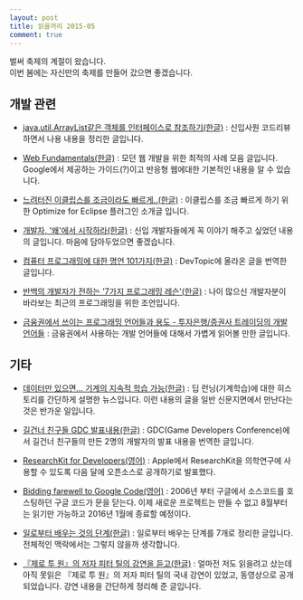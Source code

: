 ```yaml
---
layout: post
title: 읽을꺼리 2015-05
comment: true
---
```


벌써 축제의 계절이 왔습니다.<br/>
이번 봄에는 자신만의 축제를 만들어 갔으면 좋겠습니다.

## 개발 관련

- [java.util.ArrayList같은 객체를 인터페이스로 참조하기(한글)](http://slipp.net/questions/345) : 신입사원 코드리뷰 하면서 나용 내용을 정리한 글입니다.

- [Web Fundamentals(한글)](https://developers.google.com/web/fundamentals) : 모던 웹 개발을 위한 최적의 사례 모음 글입니다. Google에서 제공하는 가이드(?)이고 반응형 웹에대한 기본적인 내용을 알 수 있습니다.

- [느려터진 이클립스를 조금이라도 빠르게..(한글)](http://www.yunsobi.com/blog/630) : 이클립스를 조금 빠르게 하기 위한 Optimize for Eclipse 플러그인 소개글 입니다.

- [개발자, '왜'에서 시작하라(한글)](http://zdnet.co.kr/column/column_view.asp?artice_id=20150309203520) : 신입 개발자들에게 꼭 이야기 해주고 싶었던 내용의 글입니다. 마음에 담아두었으면 좋겠습니다.

- [컴퓨터 프로그래밍에 대한 명언 101가지(한글)](https://subokim.wordpress.com/2015/03/12/101-great-computer-programming-quotes/) : DevTopic에 올라온 글을 번역한 글입니다.

- [반백의 개발자가 전하는 '7가지 프로그래밍 레슨'(한글)](http://www.ciokorea.com/news/24382) : 나이 많으신 개발자분이 바라보는 최근의 프로그래밍을 위한 조언입니다.

- [금융권에서 쓰이는 프로그래밍 언어들과 용도 - 투자은행/증권사 트레이딩의 개발 언어들](http://blog.naver.com/joo_andy_lee/220293798635) : 금융권에서 사용하는 개발 언어들에 대해서 가볍게 읽어볼 만한 글입니다.

## 기타

- [데이터만 있으면… 기계의 지속적 학습 가능(한글)](http://m.chosun.com/svc/article.html?sname=news&contid=2015031401356&news_Head1) : 딥 런닝(기계학습)에 대한 히스토리를 간단하게 설명한 뉴스입니다. 이런 내용의 글을 일반 신문지면에서 만난다는 것은 반가운 일입니다.

- [길건너 친구들 GDC 발표내용(한글)](http://seiku.tistory.com/m/post/3) : GDC(Game Developers Conference)에서 길건너 친구들의 만든 2명의 개발자의 발표 내용을 번역한 글입니다.

- [ResearchKit for Developers(영어)](https://developer.apple.com/researchkit/) : Apple에서 ResearchKit을 의학연구에 사용할 수 있도록 다음 달에 오픈소스로 공개하기로 발표했다.

- [Bidding farewell to Google Code(영어)](http://google-opensource.blogspot.kr/2015/03/farewell-to-google-code.html) : 2006년 부터 구글에서 소스코드를 호스팅하던 구글 코드가 문을 닫는다. 이제 새로운 프로젝트는 만들 수 없고 8월부터는 읽기만 가능하고 2016년 1월에 종료할 예정이다.

- [일로부터 배우는 것의 단계(한글)](http://realfactory.net/m/post/1599) : 일로부터 배우는 단계를 7개로 정리한 글입니다. 전체적인 맥락에서는 그렇지 않을까 생각합니다.

- [『제로 투 원』의 저자 피터 틸의 강연을 듣고(한글)](http://www.dev-diary.com/archives/3691) : 얼마전 저도 읽을려고 샀는데 아직 못읽은 『제로 투 원』의 저자 피터 틸의 국내 강연이 있었고, 동영상으로 공개되었습니다. 강연 내용을 간단하게 정리해 준 글입니다.
